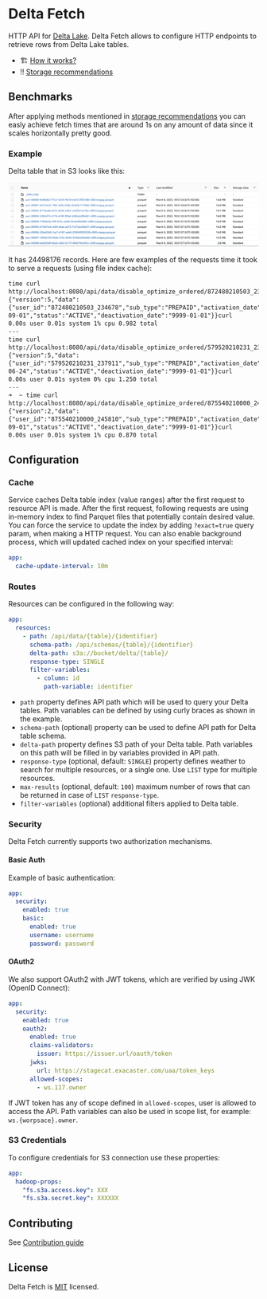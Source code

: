 # Delta Fetch

HTTP API for [Delta Lake](https://delta.io/). Delta Fetch allows to configure HTTP endpoints to retrieve rows from
Delta Lake tables.

- :building_construction: [How it works?](./docs/architecture.md)
- :bangbang: [Storage recommendations](./docs/recommendations.md)

## Benchmarks

After applying methods mentioned in [storage recommendations](./docs/recommendations.md) you can easly achieve fetch times that are around 1s on any amount of data since it scales horizontally pretty good.

### Example

Delta table that in S3 looks like this:

![Delta table structure on S3](./docs/s3_delta_example.png "Delta table structure on S3")

It has 24498176 records. Here are few examples of the requests time it took to serve a requests (using file index cache):
```
time curl http://localhost:8080/api/data/disable_optimize_ordered/872480210503_234678
{"version":5,"data":{"user_id":"872480210503_234678","sub_type":"PREPAID","activation_date":"2018-09-01","status":"ACTIVE","deactivation_date":"9999-01-01"}}curl   0.00s user 0.01s system 1% cpu 0.982 total
---
time curl http://localhost:8080/api/data/disable_optimize_ordered/579520210231_237911
{"version":5,"data":{"user_id":"579520210231_237911","sub_type":"PREPAID","activation_date":"2018-06-24","status":"ACTIVE","deactivation_date":"9999-01-01"}}curl   0.00s user 0.01s system 0% cpu 1.250 total
---
➜  ~ time curl http://localhost:8080/api/data/disable_optimize_ordered/875540210000_245810
{"version":2,"data":{"user_id":"875540210000_245810","sub_type":"PREPAID","activation_date":"2018-09-01","status":"ACTIVE","deactivation_date":"9999-01-01"}}curl   0.00s user 0.01s system 1% cpu 0.870 total
```

## Configuration

### Cache
Service caches Delta table index (value ranges) after the first request to resource API is made.
After the first request, following requests are using in-memory index to find Parquet files
that potentially contain desired value. You can force the service to update the index by adding `?exact=true` query
param, when making a HTTP request. You can also enable background process, which will updated cached index
on your specified interval:

```yaml
app:
  cache-update-interval: 10m
```

### Routes
Resources can be configured in the following way:
```yaml
app:
  resources:
    - path: /api/data/{table}/{identifier}
      schema-path: /api/schemas/{table}/{identifier}
      delta-path: s3a://bucket/delta/{table}/
      response-type: SINGLE
      filter-variables:
        - column: id
          path-variable: identifier
```

- `path` property defines API path which will be used to query your Delta tables. Path variables can be defined by using curly braces as shown in the example.
- `schema-path` (optional) property can be used to define API path for Delta table schema.
- `delta-path` property defines S3 path of your Delta table. Path variables on this path will be filled in by variables provided in API path.
- `response-type` (optional, default: `SINGLE`) property defines weather to search for multiple resources, or a single one. Use `LIST` type for multiple resources.
- `max-results` (optional, default: `100`) maximum number of rows that can be returned in case of `LIST` `response-type`.
- `filter-variables` (optional) additional filters applied to Delta table.

### Security
Delta Fetch currently supports two authorization mechanisms.

#### Basic Auth
Example of basic authentication:
```yaml
app:
  security:
    enabled: true
    basic:
      enabled: true
      username: username
      password: password
```

#### OAuth2
We also support OAuth2 with JWT tokens, which are verified by using JWK (OpenID Connect):
```yaml
app:
  security:
    enabled: true
    oauth2:
      enabled: true
      claims-validators:
        issuer: https://issuer.url/oauth/token
      jwks:
        url: https://stagecat.exacaster.com/uaa/token_keys
      allowed-scopes:
        - ws.117.owner
```

If JWT token has any of scope defined in `allowed-scopes`, user is allowed to access the API.
Path variables can also be used in scope list, for example: `ws.{worpsace}.owner`.

### S3 Credentials
To configure credentials for S3 connection use these properties:

```yaml
app:
  hadoop-props:
    "fs.s3a.access.key": XXX
    "fs.s3a.secret.key": XXXXXX
```

## Contributing

See [Contribution guide](./docs/CONTRIBUTING.md)

## License

Delta Fetch is [MIT](./LICENSE.txt) licensed.
